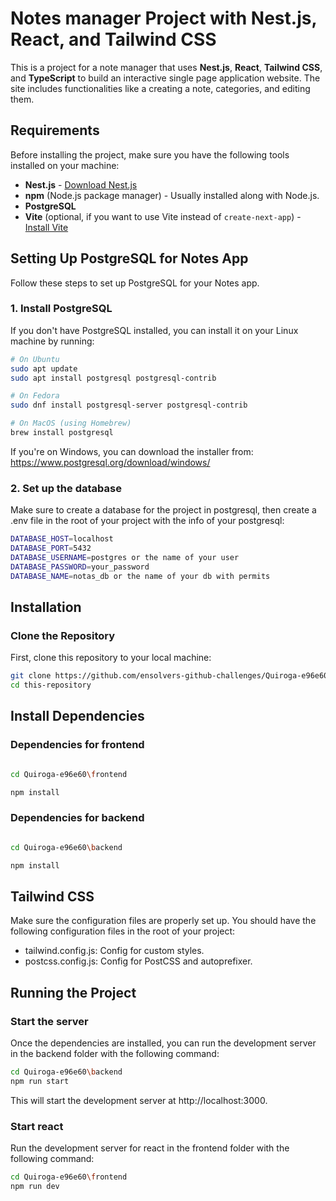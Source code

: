 # Notes manager Project with Nest.js, React, and Tailwind CSS

This is a project for a note manager that uses **Nest.js**, **React**, **Tailwind CSS**, and **TypeScript** to build an interactive single page application website. The site includes functionalities like a creating a note, categories, and editing them.

## Requirements

Before installing the project, make sure you have the following tools installed on your machine:

- **Nest.js**  - [Download Nest.js](https://nodejs.org/en)
- **npm** (Node.js package manager) - Usually installed along with Node.js.
- **PostgreSQL**
- **Vite** (optional, if you want to use Vite instead of `create-next-app`) - [Install Vite](https://vitejs.dev/)

## Setting Up PostgreSQL for Notes App

Follow these steps to set up PostgreSQL for your Notes app.

### 1. Install PostgreSQL

If you don't have PostgreSQL installed, you can install it on your Linux machine by running:

```bash
# On Ubuntu
sudo apt update
sudo apt install postgresql postgresql-contrib

# On Fedora
sudo dnf install postgresql-server postgresql-contrib

# On MacOS (using Homebrew)
brew install postgresql
```
If you're on Windows, you can download the installer from: https://www.postgresql.org/download/windows/
### 2. Set up the database
Make sure to create a database for the project in postgresql, then create a .env file in the root of your project with the info of your postgresql:
```bash
DATABASE_HOST=localhost
DATABASE_PORT=5432
DATABASE_USERNAME=postgres or the name of your user
DATABASE_PASSWORD=your_password
DATABASE_NAME=notas_db or the name of your db with permits

```

## Installation

### Clone the Repository

First, clone this repository to your local machine:

```bash
git clone https://github.com/ensolvers-github-challenges/Quiroga-e96e60.git
cd this-repository
```
## Install Dependencies

### Dependencies for frontend
```bash

cd Quiroga-e96e60\frontend

npm install
```

### Dependencies for backend
```bash

cd Quiroga-e96e60\backend

npm install
```

## Tailwind CSS

Make sure the configuration files are properly set up. You should have the following configuration files in the root of your project:

- tailwind.config.js: Config for custom styles.
- postcss.config.js: Config for PostCSS and autoprefixer.

## Running the Project

### Start the server
Once the dependencies are installed, you can run the development server in the backend folder with the following command:
```bash
cd Quiroga-e96e60\backend
npm run start
```
This will start the development server at http://localhost:3000.

### Start react
Run the development server for react in the frontend folder with the following command:
```bash
cd Quiroga-e96e60\frontend
npm run dev
```



